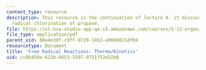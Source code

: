 ```yaml
---
content_type: resource
description: This resource is the continuation of lecture 8. it discusses about the
  radical chlorination of propane.
file: https://ol-ocw-studio-app-qa.s3.amazonaws.com/courses/5-12-organic-chemistry-i-spring-2003/cc8b450a613b665335970751f53d32b0_08.pdf
file_type: application/pdf
parent_uid: 88e4e30f-c9ff-9729-14b1-a9069821df04
resourcetype: Document
title: 'Free Radical Reactions: Thermo/Kinetics'
uid: cc8b450a-613b-6653-3597-0751f53d32b0
---
```


